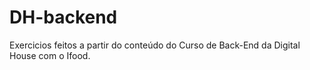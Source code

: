 # DH-backend

Exercicios feitos a partir do conteúdo do Curso de Back-End da Digital House com o Ifood. 
